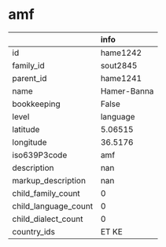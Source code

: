 # amf
|                      | info        |
|:---------------------|:------------|
| id                   | hame1242    |
| family_id            | sout2845    |
| parent_id            | hame1241    |
| name                 | Hamer-Banna |
| bookkeeping          | False       |
| level                | language    |
| latitude             | 5.06515     |
| longitude            | 36.5176     |
| iso639P3code         | amf         |
| description          | nan         |
| markup_description   | nan         |
| child_family_count   | 0           |
| child_language_count | 0           |
| child_dialect_count  | 0           |
| country_ids          | ET KE       |